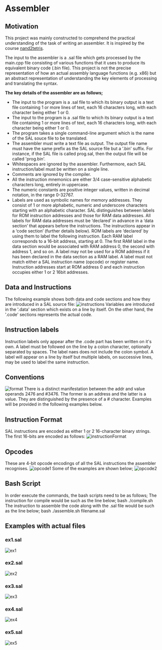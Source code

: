 # Assembler
<h2>Motivation</h2>
This project was mainly constructed to comprehend the practical understanding of the task of writing an assembler. It is inspired by the course
<a href = "https://www.nand2tetris.org/)https://www.nand2tetris.org/">nand2tetris</a>.

The input to the assembler is a .sal file which gets processed by the main.cpp file consisting of various functions that it uses to
produce its equivalent binary code (.bin file). This project is not the precise representation of how an actual assembly language
functions (e.g. x86) but an abstract representation of understanding the key elements of processing and translating the syntax.

**The key details of the assembler are as follows;**<br/>
<ul>
<li>The input to the program is a .sal file to which its binary output is a text file containing 1 or more lines of text, each 16 characters
long, with each character being either 1 or 0.</li>
<li>The input to the program is a .sal file to which its binary output is a text file containing 1 or more lines of text, each 16 characters
long, with each character being either 1 or 0.</li>
<li>The program takes a single command-line argument which is the name of the SAL souce file to be translated.</li>
<li>The assembler must write a text file as output. The output file name must have the same prefix as the SAL source file but a '.bin' suffix.
For instance, if the SAL file is called prog.sal, then the output file will be called 'prog.bin'.</li>
<li>Whitespaces are ignored by the assembler. Furthermore, each SAL instruction/label must be written on a single line.</li>
<li>Comments are ignored by the compiler.</li>
<li>All the instruction mnemonics are either 3/4 case-sensitive alphabetic characters long, entirely in uppercase.</li>
<li>The numeric constants are positive integer values, written in decimal notation, in the range 0-32767.</li>
<li>Labels are used as symbolic names for memory addresses. They consist of 1 or more alphabetic, numeric and underscore characters starting with an alphabetic character. SAL distinguishes between labels for ROM instruction addresses and those for RAM data addresses. All labels for RAM data addresses must be ‘declared’ in advance in a ‘data section’ that appears before the instructions. The instructions appear in a ‘code section’ (further details below). ROM labels are ’declared’ by using them to label the following instruction.  Each RAM label corresponds to a 16-bit address, starting at 0. The first RAM label in the data section would be associated with RAM address 0, the second with address 1, and so on.  A label may not be used for a ROM address if it has been declared in the data section as a RAM label. A label must not match either a SAL instruction name (opcode) or register name.  Instruction addresses start at ROM address 0 and each instruction occupies either 1 or 2 16bit addresses. </li>  
</ul>

<h2>Data and Instructions</h2>
The following example shows both data and code sections and how they are introduced in a SAL source file:
<img src = "images/instructions.png" alt = "instructions">
Variables are introduced in the '.data' section which exists on a line by itself. On the other hand, the '.code' sections represents the
actual code.

<h2>Instruction labels</h2>
Instruction labels only appear after the .code part has been written on it's own. A label must be followed on the line by a colon character,
optionally separated by spaces. The label naes does not include the colon symbol. A label will appear on a line by itself but multiple
labels, on successive lines, may be used to label the same instruction.

<h2>Conventions</h2>
<img src = "images/format.png" alt = "format">
There is a distinct manifestation between the addr and value operands 2476 and #3476. The former is an address and the latter is a value.
They are distinguished by the presence of a # character. Examples will be provided in the following examples below.

<h2>Instruction Format</h2>
SAL instructions are encoded as either 1 or 2 16-character binary strings. The first 16-bits are encoded as follows:
<img src = "images/instructionformat.png" alt = "instructionFormat">

<h2>Opcodes</h2>
These are 4-bit opcode encodings of all the SAL instructions the assembler recognises.
<img src = "images/opcode1.png" alt = "opcode1">
Some of the examples are shown below;
<img src = "images/opcode2(eg).png" alt = "opcode2">

<h2>Bash Script</h2>
In order execute the commands, the bash scripts need to be as follows;
The instruction for compile would be such as the line below;
bash ./compile.sh
The instruction to assemble the code along with the .sal file would be such as the line below;
bash ./assemble.sh filename.sal

<h2>Examples with actual files</h2>
<h3>ex1.sal</h3>
<img src = "images/ex1.png" alt = "ex1">
<h3>ex2.sal</h3>
<img src = "images/ex2.png" alt = "ex2">
<h3>ex3.sal</h3>
<img src = "images/ex3.png" alt = "ex3">
<h3>ex4.sal</h3>
<img src = "images/ex4.png" alt = "ex4">
<h3>ex5.sal</h3>
<img src = "images/ex5.png" alt = "ex5">


